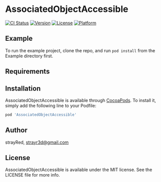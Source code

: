 # AssociatedObjectAccessible

[![CI Status](https://img.shields.io/travis/strayRed/AssociatedObjectAccessible.svg?style=flat)](https://travis-ci.org/strayRed/AssociatedObjectAccessible)
[![Version](https://img.shields.io/cocoapods/v/AssociatedObjectAccessible.svg?style=flat)](https://cocoapods.org/pods/AssociatedObjectAccessible)
[![License](https://img.shields.io/cocoapods/l/AssociatedObjectAccessible.svg?style=flat)](https://cocoapods.org/pods/AssociatedObjectAccessible)
[![Platform](https://img.shields.io/cocoapods/p/AssociatedObjectAccessible.svg?style=flat)](https://cocoapods.org/pods/AssociatedObjectAccessible)

## Example

To run the example project, clone the repo, and run `pod install` from the Example directory first.

## Requirements

## Installation

AssociatedObjectAccessible is available through [CocoaPods](https://cocoapods.org). To install
it, simply add the following line to your Podfile:

```ruby
pod 'AssociatedObjectAccessible'
```

## Author

strayRed, strayr3d@gmail.com

## License

AssociatedObjectAccessible is available under the MIT license. See the LICENSE file for more info.
